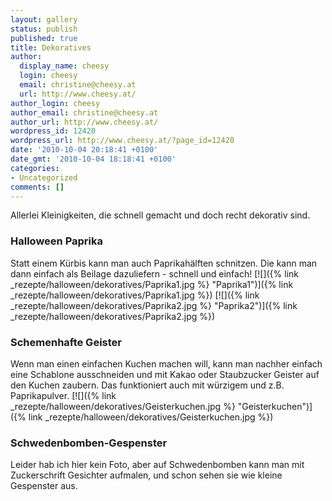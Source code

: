 ```yaml
---
layout: gallery
status: publish
published: true
title: Dekoratives
author:
  display_name: cheesy
  login: cheesy
  email: christine@cheesy.at
  url: http://www.cheesy.at/
author_login: cheesy
author_email: christine@cheesy.at
author_url: http://www.cheesy.at/
wordpress_id: 12420
wordpress_url: http://www.cheesy.at/?page_id=12420
date: '2010-10-04 20:18:41 +0100'
date_gmt: '2010-10-04 18:18:41 +0100'
categories:
- Uncategorized
comments: []
---
```

Allerlei Kleinigkeiten, die schnell gemacht und doch recht dekorativ sind.
### Halloween Paprika
Statt einem Kürbis kann man auch Paprikahälften schnitzen. Die kann man dann einfach als Beilage dazuliefern - schnell und einfach!
[![]({% link _rezepte/halloween/dekoratives/Paprika1.jpg %} "Paprika1")]({% link _rezepte/halloween/dekoratives/Paprika1.jpg %})
[![]({% link _rezepte/halloween/dekoratives/Paprika2.jpg %} "Paprika2")]({% link _rezepte/halloween/dekoratives/Paprika2.jpg %})
### Schemenhafte Geister
Wenn man einen einfachen Kuchen machen will, kann man nachher einfach eine Schablone ausschneiden und mit Kakao oder Staubzucker Geister auf den Kuchen zaubern. Das funktioniert auch mit würzigem und z.B. Paprikapulver.
[![]({% link _rezepte/halloween/dekoratives/Geisterkuchen.jpg %} "Geisterkuchen")]({% link _rezepte/halloween/dekoratives/Geisterkuchen.jpg %})
### Schwedenbomben-Gespenster
Leider hab ich hier kein Foto, aber auf Schwedenbomben kann man mit Zuckerschrift Gesichter aufmalen, und schon sehen sie wie kleine Gespenster aus.
